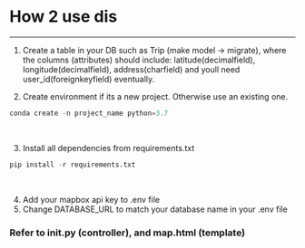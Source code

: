 # How 2 use dis
<hr>

1. Create a table in your DB such as Trip (make model -> migrate), where the columns (attributes) should include: latitude(decimalfield), longitude(decimalfield), address(charfield) and youll need user_id(foreignkeyfield) eventually.

2. Create environment if its a new project. Otherwise use an existing one.
```PYTHON
conda create -n project_name python=3.7
```
<br>

3. Install all dependencies from requirements.txt
```PYTHON
pip install -r requirements.txt
```
<br>

4. Add your mapbox api key to .env file
5. Change DATABASE_URL to match your database name in your .env file

### Refer to __init__.py (controller), and map.html (template)
